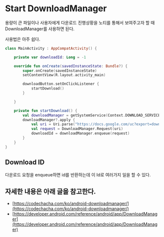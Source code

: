 # Start DownloadManager

용량이 큰 파일이나 사용자에게 다운로드 진행상황을 노티를 통해서 보여주고자 할 때 DownloadManager를 사용하면 된다.

사용법은 아주 쉽다.

```kotlin
class MainActivity : AppCompatActivity() {

    private var downloadId: Long = -1

    override fun onCreate(savedInstanceState: Bundle?) {
        super.onCreate(savedInstanceState)
        setContentView(R.layout.activity_main)

        downloadButton.setOnClickListener {
            startDownload()
        }

    }

    private fun startDownload() {
        val downloadManager = getSystemService(Context.DOWNLOAD_SERVICE) as? DownloadManager
        downloadManager?.apply {
            val uri = Uri.parse("https://docs.google.com/uc?export=download&id=1NR1-dhGbYqQMrbI5FJHCCSsPhHy8Geqs")
            val request = DownloadManager.Request(uri)
            downloadId = downloadManager.enqueue(request)
        }
    }
}
```

## Download ID

다운로드 요청을 enqueue하면 id를 반환하는데 이 Id로 여러가지 일을 할 수 있다.

## 자세한 내용은 아래 글을 참고한다.

 * [https://codechacha.com/ko/android-downloadmanager/](https://codechacha.com/ko/android-downloadmanager/)
 * [https://developer.android.com/reference/android/app/DownloadManager](https://developer.android.com/reference/android/app/DownloadManager)

